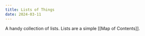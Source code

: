 ```yaml
---
title: Lists of Things
date: 2024-03-11
---
```

A handy collection of lists. Lists are a simple [[Map of Contents]].